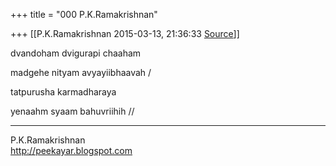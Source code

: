 +++
title = "000 P.K.Ramakrishnan"

+++
[[P.K.Ramakrishnan	2015-03-13, 21:36:33 [Source](https://groups.google.com/g/samskrita/c/ptotppuLj8E)]]



dvandoham dvigurapi chaaham

madgehe nityam avyayiibhaavah /

tatpurusha karmadharaya

yenaahm syaam bahuvriihih //



-----------------------------------  
P.K.Ramakrishnan  
<http://peekayar.blogspot.com>

